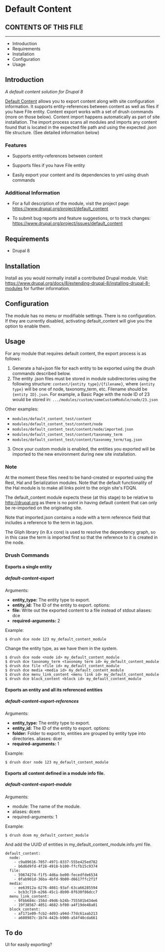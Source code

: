 # Default Content

## CONTENTS OF THIS FILE
---------------------

* Introduction
* Requirements
* Installation
* Configuration
* Usage



## Introduction
_A default content solution for Drupal 8_

[Default Content][1] allows you to export content along with site configuration information. It supports entity-references between content as well as files if you have File entity. Content export works with a set of drush commands (more on those below). Content import happens automatically as part of site installation. The import process scans all modules and imports any content found that is located in the expected file path and using the expected .json file structure. (See detailed information below)

###  Features

* Supports entity-references between content

* Supports files if you have File entity

* Easily export your content and its dependencies to yml using drush commands

### Additional Information
* For a full description of the module, visit the project page:
  https://www.drupal.org/project/default_content

* To submit bug reports and feature suggestions, or to track changes:
   https://www.drupal.org/project/issues/default_content


## Requirements
* Drupal 8

## Installation
Install as you would normally install a contributed Drupal module. Visit:
https://www.drupal.org/docs/8/extending-drupal-8/installing-drupal-8-modules
for further information.

## Configuration
The module has no menu or modifiable settings. There is no configuration. If they are currently disabled, activating default_content will give you the option to enable them.


## Usage

For any module that requires default content, the export process is as follows:
1) Generate a hal+json file for each entity to be exported using the drush commands described below.
2) The entity .json files must be stored in module subdirectories using the following structure: `content/{entity type}/{filename}`, where `{entity type}` will be one of node, taxonomy_term, etc. Filename should be `{entity ID}.json`. For example, a Basic Page with the node ID of 23 would be stored in:
`.../modules/custom/someCustomModule/node/23.json`

Other examples:

 - `modules/default_content_test/content`
 - `modules/default_content_test/content/node`
 - `modules/default_content_test/content/node/imported.json`
 -  `modules/default_content_test/content/taxonomy_term`
 - `modules/default_content_test/content/taxonomy_term/tag.json`

3) Once your custom module is enabled, the entities you exported will be imported to the new environment during new site installation.

### Note

At the moment these files need to be hand-created or exported using the Rest, Hal and Serialization modules.
Note that the default functionality of the Hal module is to make all links point to the origin site's FDQN.

The default_content module expects these (at this stage) to be relative to http://drupal.org as there is no point in having default content that can only be re-imported on the originating site.

Note that imported.json contains a node with a term reference field that includes a reference to the term in tag.json.

The Gliph library (in 8.x core) is used to resolve the dependency graph, so in this case the term is imported first so that the reference to it is created in the node.

### Drush Commands

#### Exports a single entity

##### default-content-export

Arguments:
- **entity_type:** The entity type to export.
- **entity_id:** The ID of the entity to export.
options:
- **file:** Write out the exported content to a file instead of stdout
aliases: dce
- **required-arguments:** 2

Example:
```
$ drush dce node 123 my_default_content_module
```

Change the entity type, as we have them in the system.
```
$ drush dce node <node id> my_default_content_module
$ drush dce taxonomy_term <taxonomy term id> my_default_content_module
$ drush dce file <file id> my_default_content_module
$ drush dce media <media id> my_default_content_module
$ drush dce menu_link_content <menu link id> my_default_content_module
$ drush dce block_content <block id> my_default_content_module
```

#### Exports an entity and all its referenced entities

##### default-content-export-references

Arguments:
- **entity_type:** The entity type to export.
- **entity_id:** The ID of the entity to export.
options:
- **folder:** Folder to export to, entities are grouped by entity type into directories.
aliases: dcer
- **required-arguments:** 1

Example:
```
$ drush dcer node 123 my_default_content_module
```

#### Exports all content defined in a module info file.

##### default-content-export-module

Arguments:
- module: The name of the module.
- aliases: dcem
- required-arguments: 1

Example:
```
$ drush dcem my_default_content_module
```

And add the UUID of entities in my_default_content_module.info.yml file.

```
default_content:
  node:
    - c9a89616-7057-4971-8337-555e425ed782
    - b6d6d9fd-4f28-4918-b100-ffcfb15c9374
  file:
    - 59674274-f1f5-4d6a-be00-fecedfde6534
    - 0fab901d-36ba-4bfd-9b00-d6617ffc2f1f
  media:
    - ee63912a-6276-4081-93af-63ca66285594
    - bcb3c719-e266-45c1-8b90-8f630f86dcc7
  menu_link_content:
    - 9fbb684c-156d-49d6-b24b-755501b434e6
    - 19f38567-4051-4682-bf00-a4f19de48a01
  block_content:
    - af171e09-fcb2-4d93-a94d-77dc61aab213
    - a608987c-1b74-442b-b900-a54f40cda661
```

## To do

UI for easily exporting?

[1]: https://www.drupal.org/project/default_content "Default Content"
[3]: https://www.drupal.org/docs/8/core/modules/serialization "Serialization module"
